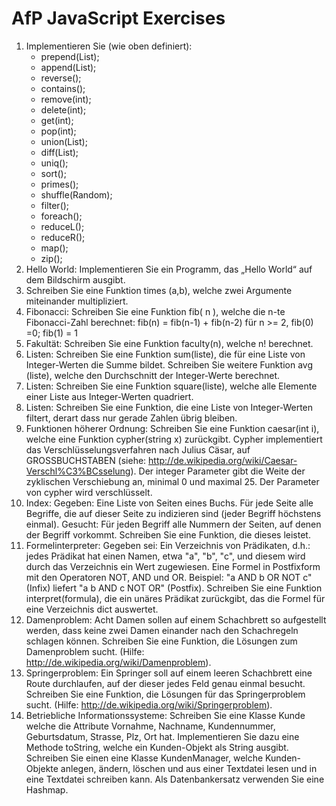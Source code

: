 # AfP JavaScript Exercises

1. Implementieren Sie (wie oben definiert):
    - prepend(List);
    - append(List);
    - reverse();
    - contains();
    - remove(int);
    - delete(int);
    - get(int);
    - pop(int);
    - union(List);
    - diff(List);
    - uniq();
    - sort();
    - primes();
    - shuffle(Random);
    - filter();
    - foreach();
    - reduceL();
    - reduceR();
    - map();
    - zip();
2. Hello World: Implementieren Sie ein Programm, das „Hello World“ auf dem Bildschirm
ausgibt.
3. Schreiben Sie eine Funktion times (a,b), welche zwei Argumente miteinander
multipliziert.
4. Fibonacci: Schreiben Sie eine Funktion fib( n ), welche die n-te Fibonacci-Zahl
berechnet: fib(n) = fib(n-1) + fib(n-2) für n >= 2, fib(0) =0; fib(1) = 1
5. Fakultät: Schreiben Sie eine Funktion faculty(n), welche n! berechnet.
6. Listen: Schreiben Sie eine Funktion sum(liste), die für eine Liste von Integer-Werten
die Summe bildet. Schreiben Sie weitere Funktion avg (liste), welche den Durchschnitt
der Integer-Werte berechnet.
7. Listen: Schreiben Sie eine Funktion square(liste), welche alle Elemente einer Liste aus
Integer-Werten quadriert.
8. Listen: Schreiben Sie eine Funktion, die eine Liste von Integer-Werten filtert, derart
dass nur gerade Zahlen übrig bleiben.
9. Funktionen höherer Ordnung: Schreiben Sie eine Funktion caesar(int i), welche eine
Funktion cypher(string x) zurückgibt. Cypher implementiert das
Verschlüsselungsverfahren nach Julius Cäsar, auf GROSSBUCHSTABEN (siehe:
http://de.wikipedia.org/wiki/Caesar-Verschl%C3%BCsselung). Der integer Parameter
gibt die Weite der zyklischen Verschiebung an, minimal 0 und maximal 25. Der
Parameter von cypher wird verschlüsselt.
10. Index: Gegeben: Eine Liste von Seiten eines Buchs. Für jede Seite alle Begriffe, die auf
dieser Seite zu indizieren sind (jeder Begriff höchstens einmal). Gesucht: Für jeden
Begriff alle Nummern der Seiten, auf denen der Begriff vorkommt. Schreiben Sie eine
Funktion, die dieses leistet.
11. Formelinterpreter: Gegeben sei: Ein Verzeichnis von Prädikaten, d.h.: jedes Prädikat hat einen
Namen, etwa "a", "b", "c", und diesem wird durch das Verzeichnis ein Wert zugewiesen. Eine
Formel in Postfixform mit den Operatoren NOT, AND und OR. Beispiel: "a AND b OR NOT c" (Infix)
liefert "a b AND c NOT OR" (Postfix). Schreiben Sie eine Funktion interpret(formula), die ein unäres
Prädikat zurückgibt, das die Formel für eine Verzeichnis dict auswertet.
12. Damenproblem: Acht Damen sollen auf einem Schachbrett so aufgestellt werden, dass keine zwei
Damen einander nach den Schachregeln schlagen können. Schreiben Sie eine Funktion, die
Lösungen zum Damenproblem sucht. (Hilfe: http://de.wikipedia.org/wiki/Damenproblem).
13. Springerproblem: Ein Springer soll auf einem leeren Schachbrett eine Route durchlaufen, auf der
dieser jedes Feld genau einmal besucht. Schreiben Sie eine Funktion, die Lösungen für das
Springerproblem sucht. (Hilfe: http://de.wikipedia.org/wiki/Springerproblem).
14. Betriebliche Informationssysteme: Schreiben Sie eine Klasse Kunde welche die Attribute
Vornahme, Nachname, Kundennummer, Geburtsdatum, Strasse, Plz, Ort hat. Implementieren Sie
dazu eine Methode toString, welche ein Kunden-Objekt als String ausgibt. Schreiben Sie einen
eine Klasse KundenManager, welche Kunden-Objekte anlegen, ändern, löschen und aus einer
Textdatei lesen und in eine Textdatei schreiben kann. Als Datenbankersatz verwenden Sie eine
Hashmap.